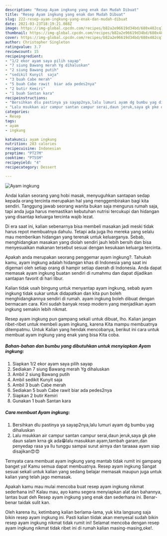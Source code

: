 ```yaml
---
description: "Resep Ayam ingkung yang enak dan Mudah Dibuat"
title: "Resep Ayam ingkung yang enak dan Mudah Dibuat"
slug: 222-resep-ayam-ingkung-yang-enak-dan-mudah-dibuat
date: 2021-03-23T18:19:21.088Z
image: https://img-global.cpcdn.com/recipes/b82a2e96619d34bd/680x482cq70/ayam-ingkung-foto-resep-utama.jpg
thumbnail: https://img-global.cpcdn.com/recipes/b82a2e96619d34bd/680x482cq70/ayam-ingkung-foto-resep-utama.jpg
cover: https://img-global.cpcdn.com/recipes/b82a2e96619d34bd/680x482cq70/ayam-ingkung-foto-resep-utama.jpg
author: Christopher Singleton
ratingvalue: 3.7
reviewcount: 15
recipeingredient:
- "1/2 ekor ayam saya pilih sayap"
- "7 siung Bawang merah Yg dihaluskan"
- "2 siung Bawang putih"
- "sedikit Kunyit  saja"
- "3 buah Cabe merah"
- "5 buah Cabe rawit  biar ada pedes2nya"
- "2 butir Kemiri"
- "1 buah Santan kara"
recipeinstructions:
- "Bersihkan dlu pastinya ya sayap2nya,lalu lumuri ayam dg bumbu yag dihaluskan"
- "Lalu msukkan air campur santan campur serai,daun jeruk,saya gk pke daun salam krna gk ada😁lalu masukkan ayam,tambah garam,dan penyedap rasa ya llu tunggu sampai surut airnya dan taraaaa ayam siap disajikan😍😍"
categories:
- Resep
tags:
- ayam
- ingkung

katakunci: ayam ingkung 
nutrition: 283 calories
recipecuisine: Indonesian
preptime: "PT27M"
cooktime: "PT55M"
recipeyield: "4"
recipecategory: Dessert

---
```



![Ayam ingkung](https://img-global.cpcdn.com/recipes/b82a2e96619d34bd/680x482cq70/ayam-ingkung-foto-resep-utama.jpg)

Andai kalian seorang yang hobi masak, menyuguhkan santapan sedap kepada orang tercinta merupakan hal yang menggembirakan bagi kita sendiri. Tanggung jawab seorang  wanita bukan saja mengurus rumah saja, tapi anda juga harus memastikan kebutuhan nutrisi tercukupi dan hidangan yang disantap keluarga tercinta wajib lezat.

Di era  saat ini, kalian sebenarnya bisa membeli masakan jadi meski tidak harus repot membuatnya dahulu. Tetapi ada juga lho mereka yang selalu mau memberikan hidangan yang terenak untuk keluarganya. Sebab, menghidangkan masakan yang diolah sendiri jauh lebih bersih dan bisa menyesuaikan makanan tersebut sesuai dengan kesukaan keluarga tercinta. 



Apakah anda merupakan seorang penggemar ayam ingkung?. Tahukah kamu, ayam ingkung adalah hidangan khas di Indonesia yang saat ini digemari oleh setiap orang di hampir setiap daerah di Indonesia. Anda dapat memasak ayam ingkung buatan sendiri di rumahmu dan dapat dijadikan santapan favorit di hari libur.

Kalian tidak usah bingung untuk menyantap ayam ingkung, sebab ayam ingkung tidak sukar untuk didapatkan dan kita pun boleh menghidangkannya sendiri di rumah. ayam ingkung boleh dibuat dengan bermacam cara. Kini sudah banyak resep modern yang menjadikan ayam ingkung semakin lebih nikmat.

Resep ayam ingkung pun gampang sekali untuk dibuat, lho. Kalian jangan ribet-ribet untuk membeli ayam ingkung, karena Kita mampu membuatnya ditempatmu. Untuk Kalian yang hendak mencobanya, berikut ini cara untuk membuat ayam ingkung yang enak yang bisa Kita coba.

<!--inarticleads1-->

##### Bahan-bahan dan bumbu yang dibutuhkan untuk menyiapkan Ayam ingkung:

1. Siapkan 1/2 ekor ayam saya pilih sayap
1. Sediakan 7 siung Bawang merah Yg dihaluskan
1. Ambil 2 siung Bawang putih
1. Ambil sedikit Kunyit  saja
1. Ambil 3 buah Cabe merah
1. Sediakan 5 buah Cabe rawit  biar ada pedes2nya
1. Siapkan 2 butir Kemiri
1. Gunakan 1 buah Santan kara




<!--inarticleads2-->

##### Cara membuat Ayam ingkung:

1. Bersihkan dlu pastinya ya sayap2nya,lalu lumuri ayam dg bumbu yag dihaluskan
1. Lalu msukkan air campur santan campur serai,daun jeruk,saya gk pke daun salam krna gk ada😁lalu masukkan ayam,tambah garam,dan penyedap rasa ya llu tunggu sampai surut airnya dan taraaaa ayam siap disajikan😍😍




Ternyata cara membuat ayam ingkung yang mantab tidak rumit ini gampang banget ya! Kamu semua dapat membuatnya. Resep ayam ingkung Sangat sesuai sekali untuk kalian yang sedang belajar memasak maupun juga untuk kalian yang telah jago memasak.

Apakah kamu mau mulai mencoba buat resep ayam ingkung nikmat sederhana ini? Kalau mau, ayo kamu segera menyiapkan alat dan bahannya, lantas buat deh Resep ayam ingkung yang enak dan sederhana ini. Benar-benar taidak sulit kan. 

Oleh karena itu, ketimbang kalian berlama-lama, yuk kita langsung saja bikin resep ayam ingkung ini. Pasti kalian tiidak akan menyesal sudah bikin resep ayam ingkung nikmat tidak rumit ini! Selamat mencoba dengan resep ayam ingkung nikmat tidak ribet ini di rumah kalian masing-masing,oke!.

